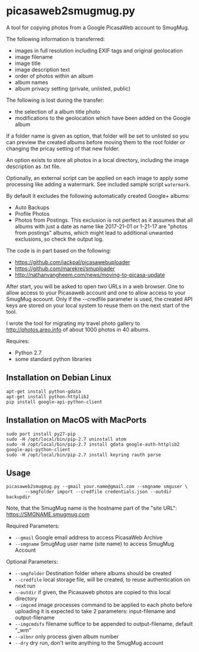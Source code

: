 # picasaweb2smugmug.py

A tool for copying photos from a Google PicasaWeb account to SmugMug.

The following information is transferred:
* images in full resolution including EXIF tags and original geolocation
* image filename
* image title
* image description text
* order of photos within an album
* album names
* album privacy setting (private, unlisted, public)

The following is lost during the transfer:
* the selection of a album title photo
* modifications to the geolocation which have been added on the Google album

If a folder name is given as option, that folder will be set to unlisted so you can preview the created albums before moving them to the root folder or changing the pricay setting of that new folder.

An option exists to store all photos in a local directory, including the image description as .txt file.

Optionally, an external script can be applied on each image to apply some processing like adding a watermark. See included sample script ```watermark```.

By default it excludes the following automatically created Google+ albums:
* Auto Backups
* Profile Photos
* Photos from Postings. This exclusion is not perfect as it assumes that all albums with just a date as name like 2017-21-01 or 1-21-17 are "photos from postings" albums, which might lead to additional unwanted exclusions, so check the output log.

The code is in part based on the following:
* https://github.com/jackpal/picasawebuploader
* https://github.com/marekrei/smuploader
* http://nathanvangheem.com/news/moving-to-picasa-update

After start, you will be asked to open two URLs in a web browser.
One to allow access to your Picasaweb account
and one to allow access to your SmugMug account.
Only if the --credfile parameter is used, the created API keys are stored on your local system to reuse them on the next start of the tool.

I wrote the tool for migrating my travel photo gallery to http://photos.areo.info of about 1000 photos in 40 albums.

Requires:
* Python 2.7
* some standard python libraries

## Installation on Debian Linux
```
apt-get install python-gdata
apt-get install python-httplib2
pip install google-api-python-client
```

## Installation on MacOS with MacPorts
```
sudo port install py27-pip
sudo -H /opt/local/bin/pip-2.7 uninstall atom 
sudo -H /opt/local/bin/pip-2.7 install gdata google-auth-httplib2 google-api-python-client
sudo -H /opt/local/bin/pip-2.7 install keyring rauth parse
```

## Usage
```
picasaweb2smugmug.py --gmail your.name@gmail.com --smgname smguser \
       --smgfolder import --credfile credentials.json --outdir backupdir
```

Note, that the SmugMug name is the hostname part of the "site URL": https://SMGNAME.smugmug.com

Required Parameters:
 * ```--gmail```  Google email address to access PicasaWeb Archive
 * ```--smgname```  SmugMug user name (site name) to access SmugMug Account

Optional Parameters:
 * ```--smgfolder```  Destination folder where albums should be created
 * ```--credfile```  local storage file, will be created, to reuse authentication on next run
 * ```--outdir```  if given, the Picasaweb photos are copied to this local directory
 * ```--imgcmd```  image processes command to be applied to each photo before uploading
           it is expected to take 2 parameters: input-filename and output-filename
 * ```--imgcmdsfx```  filename suffice to be appended to output-filename, default "_wm"
 * ```--albnr```  only process given album number
 * ```--dry```  dry run, don't write anything to the SmugMug account
